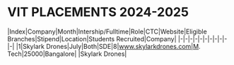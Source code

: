 # VIT PLACEMENTS 2024-2025

|Index|Company|Month|Intership/Fulltime|Role|CTC|Website|Eligible Branches|Stipend|Location|Students Recruited|Company|
|-|-|-|-|-|-|-|-|-|-|-|
|1|Skylark Drones|July|Both|SDE|8|www.skylarkdrones.com|M. Tech|25000|Bangalore| |Skylark Drones|
